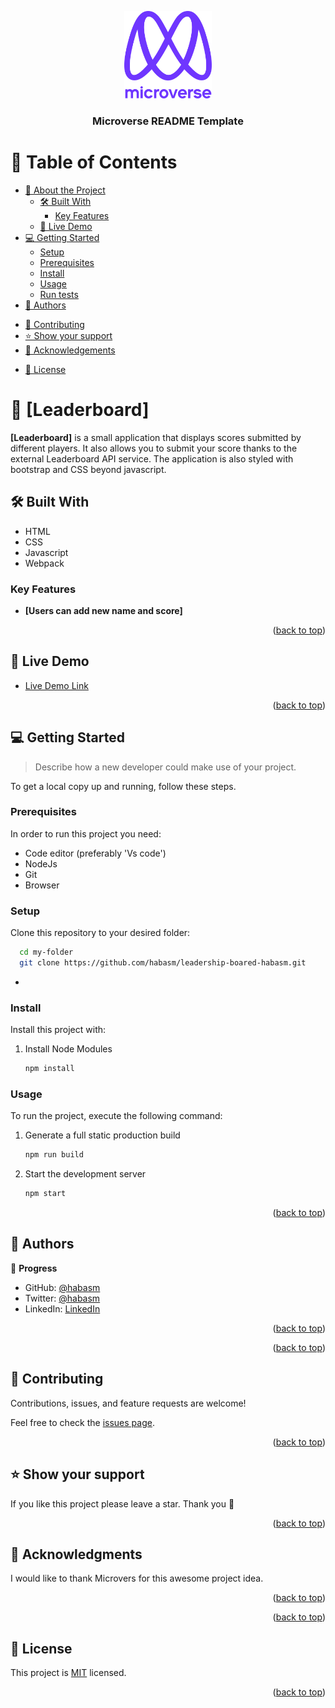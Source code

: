 <a name="readme-top"></a>



<div align="center">
  <!-- You are encouraged to replace this logo with your own! Otherwise you can also remove it. -->
  <img src="murple_logo.png" alt="logo" width="140"  height="auto" />
  <br/>

  <h3><b>Microverse README Template</b></h3>

</div>

<!-- TABLE OF CONTENTS -->

# 📗 Table of Contents

- [📖 About the Project](#about-project)
  - [🛠 Built With](#built-with)
    - [Key Features](#key-features)
  - [🚀 Live Demo](#live-demo)
- [💻 Getting Started](#getting-started)
  - [Setup](#setup)
  - [Prerequisites](#prerequisites)
  - [Install](#install)
  - [Usage](#usage)
  - [Run tests](#run-tests)
- [👥 Authors](#authors)
<!-- - [🔭 Future Features](#future-features) -->
- [🤝 Contributing](#contributing)
- [⭐️ Show your support](#support)
- [🙏 Acknowledgements](#acknowledgements)
<!-- - [❓ FAQ](#faq) -->
- [📝 License](#license)

<!-- PROJECT DESCRIPTION -->

# 📖 [Leaderboard] <a name="about-project"></a>



**[Leaderboard]**  is a small application that displays scores submitted by different players. It also allows you to submit your score thanks to the external Leaderboard API service. The application is also styled with bootstrap and CSS beyond javascript.

## 🛠 Built With <a name="built-with">
  - HTML
  - CSS
  - Javascript
  - Webpack
</a>



<!-- Features -->

### Key Features <a name="key-features"></a>

- **[Users can add new name and score]**
<!-- - **[key_feature_2]**
- **[key_feature_3]** -->

<p align="right">(<a href="#readme-top">back to top</a>)</p>

<!-- LIVE DEMO -->

## 🚀 Live Demo <a name="live-demo"></a>



- [Live Demo Link](https://habasm.github.io/leadership-boared-habasm/dist/)

<p align="right">(<a href="#readme-top">back to top</a>)</p>

<!-- GETTING STARTED -->

## 💻 Getting Started <a name="getting-started"></a>

> Describe how a new developer could make use of your project.

To get a local copy up and running, follow these steps.

### Prerequisites

In order to run this project you need:

- Code editor (preferably 'Vs code')
- NodeJs
- Git
- Browser

### Setup

Clone this repository to your desired folder:

```sh
  cd my-folder
  git clone https://github.com/habasm/leadership-boared-habasm.git
```
-

### Install

Install this project with:

1. Install Node Modules

   ```sh
   npm install
   ```


### Usage

To run the project, execute the following command:

1. Generate a full static production build

   ```sh
   npm run build
   ```


2. Start the development server

   ```sh
   npm start

   ```




<p align="right">(<a href="#readme-top">back to top</a>)</p>

<!-- AUTHORS -->

## 👥 Authors <a name="authors"></a>

👤 **Progress**

- GitHub: [@habasm](https://github.com/habasm)
- Twitter: [@habasm](https://twitter.com/habasm)
- LinkedIn: [LinkedIn](https://www.linkedin.com/in/habasm)


<p align="right">(<a href="#readme-top">back to top</a>)</p>

<!-- FUTURE FEATURES -->

<!-- ## 🔭 Future Features <a name="future-features"></a>

> Describe 1 - 3 features you will add to the project.

- [ ] **[new_feature_1]**
- [ ] **[new_feature_2]**
- [ ] **[new_feature_3]** -->

<p align="right">(<a href="#readme-top">back to top</a>)</p>

<!-- CONTRIBUTING -->

## 🤝 Contributing <a name="contributing"></a>

Contributions, issues, and feature requests are welcome!

Feel free to check the [issues page](https://github.com/habasm/leadership-boared-habasm/issues).

<p align="right">(<a href="#readme-top">back to top</a>)</p>

<!-- SUPPORT -->

## ⭐️ Show your support <a name="support"></a>


If you like this project please leave a star. Thank you 🙏

<p align="right">(<a href="#readme-top">back to top</a>)</p>

<!-- ACKNOWLEDGEMENTS -->

## 🙏 Acknowledgments <a name="acknowledgements"></a>


I would like to thank Microvers for this awesome project idea.

<p align="right">(<a href="#readme-top">back to top</a>)</p>

<!-- FAQ (optional) -->

<!-- ## ❓ FAQ <a name="faq"></a> -->

<!-- > Add at least 2 questions new developers would ask when they decide to use your project.

- **[Question_1]**

  - [Answer_1]

- **[Question_2]**

  - [Answer_2] -->

<p align="right">(<a href="#readme-top">back to top</a>)</p>

<!-- LICENSE -->

## 📝 License <a name="license"></a>

This project is [MIT](https://github.com/Progress2002/Leaderboard/blob/dev/MIT.md) licensed.



<p align="right">(<a href="#readme-top">back to top</a>)</p>
